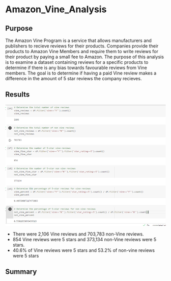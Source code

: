 # Amazon_Vine_Analysis

## Purpose
The Amazon Vine Program is a service that allows manufacturers and publishers to recieve reviews for their products. Companies provide their products to Amazon Vine Members and require them to write reviews for their product by paying a small fee to Amazon. The purpose of this analysis is to examine a dataset containing reviews for a specific products to determine if there is any bias towards favourable reviews from Vine members. The goal is to determine if having a paid Vine review makes a difference in the amount of 5 star reviews the company recieves. 

## Results
![](images/vine.vs.nonvine.png)
- There were 2,106 Vine reviews and 703,783 non-Vine reviews.
- 854 Vine reviews were 5 stars and 373,134 non-Vine reviews were 5 stars.
- 40.6% of Vine reviews were 5 stars and 53.2% of non-vine reviews were 5 stars

## Summary


